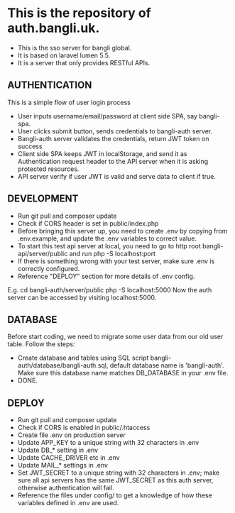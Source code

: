 # This is the repository of auth.bangli.uk.

* This is the sso server for bangli global.
* It is based on laravel lumen 5.5.
* It is a server that only provides RESTful APIs.

## AUTHENTICATION
This is a simple flow of user login process
* User inputs username/email/password at client side SPA, say bangli-spa.
* User clicks submit button, sends credentials to bangli-auth server.
* Bangli-auth server validates the credentials, return JWT token on success
* Client side SPA keeps JWT in localStorage, and send it as Authentication
   request header to the API server when it is asking protected resources.
* API server verify if user JWT is valid and serve data to client if true.


## DEVELOPMENT
* Run git pull and composer update
* Check if CORS header is set in public/index.php
* Before bringing this server up, you need to create .env by copying
  from .env.example, and update the .env variables to correct value.
* To start this test api server at local, you need to go to http root 
  bangli-api/server/public and run php -S localhost:port
* If there is something wrong with your test server, make sure .env is correctly
  configured.
* Reference "DEPLOY" section for more details of .env config.

E.g.
cd bangli-auth/server/public
php -S localhost:5000
Now the auth server can be accessed by visiting localhost:5000.

## DATABASE
Before start coding, we need to migrate some user data from our old user table.
Follow the steps:
* Create database and tables using SQL script bangli-auth/database/bangli-auth.sql,
  default database name is 'bangli-auth'. Make sure this database name matches
  DB_DATABASE in your .env file.
* DONE.


## DEPLOY

* Run git pull and composer update
* Check if CORS is enabled in public/.htaccess
* Create file .env on production server
* Update APP_KEY to a unique string with 32 characters in .env
* Update DB_* setting in .env
* Update CACHE_DRIVER etc in .env
* Update MAIL_* settings in .env
* Set JWT_SECRET to a unique string with 32 characters in .env; make sure
  all api servers has the same JWT_SECRET as this auth server, otherwise
  authentication will fail.
* Reference the files under config/ to get a knowledge of how these variables
  defined in .env are used.
